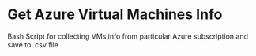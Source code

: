 # Get Azure Virtual Machines Info
Bash Script for collecting VMs info from particular Azure subscription and save to .csv file
